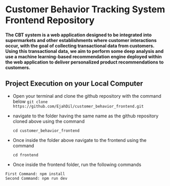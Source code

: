 # Customer Behavior Tracking System Frontend Repository
#### The CBT system is a web application designed to be integrated into supermarkets and other establishments where customer interactions occur, with the goal of collecting transactional data from customers. Using this transactional data, we aim to perform some deep analysis and use a machine learning-based recommendation engine deployed within the web application to deliver personalized product recommendations to customers.

## Project Execution on your Local Computer

- Open your terminal and clone the github repository with the command below
  `
   git clone https://github.com/EjahDil/customer_behavior_frontend.git
  `
- navigate to the folder having the same name as the github repository cloned above using the command

  `
   cd customer_behavior_frontend
  `
 - Once inside the folder above navigate to the frontend using the command

   `
   cd frontend
   `
   
 - Once inside the frontend folder, run the following commands 
```
First Command: npm install
Second Command: npm run dev 
```
